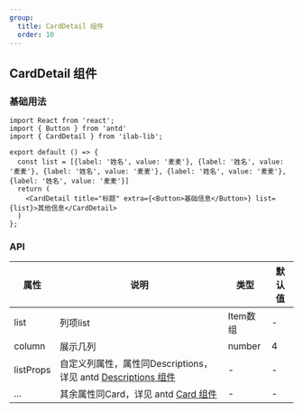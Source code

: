 ```yaml
---
group:
  title: CardDetail 组件
  order: 10
---
```


## CardDetail 组件

### 基础用法

```tsx
import React from 'react';
import { Button } from 'antd'
import { CardDetail } from 'ilab-lib';

export default () => {
  const list = [{label: '姓名', value: '麦麦'}, {label: '姓名', value: '麦麦'}, {label: '姓名', value: '麦麦'}, {label: '姓名', value: '麦麦'}, {label: '姓名', value: '麦麦'}]
  return (
    <CardDetail title="标题" extra={<Button>基础信息</Button>} list={list}>其他信息</CardDetail>
  )
};
```

### API

| 属性     | 说明     | 类型      | 默认值 |
| -------- | -------- | --------- | ------ |
| list | 列项list | Item数组 | -      |
| column | 展示几列 | number | 4      |
| listProps | 自定义列属性，属性同Descriptions，详见 antd [Descriptions 组件](https://ant.design/components/descriptions-cn/#Descriptions)  | - | -      |
| ... | 其余属性同Card，详见 antd [Card 组件](https://ant.design/components/card-cn/#Card)  | - | -      |

